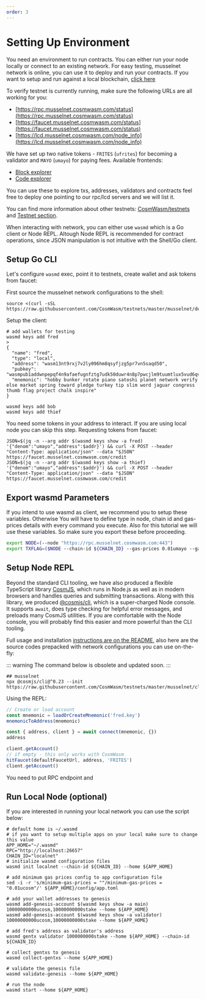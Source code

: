 ```yaml
---
order: 3
---
```


# Setting Up Environment

You need an environment to run contracts. You can either run your node locally or connect to an
existing network. For easy testing, musselnet network is online, you can use it to deploy and run your
contracts. If you want to setup and run against a local blockchain, [click
here](#run-local-node-optional)

To verify testnet is currently running, make sure the following URLs are all working for you:

- [https://rpc.musselnet.cosmwasm.com/status](https://rpc.musselnet.cosmwasm.com/status)
- [https://faucet.musselnet.cosmwasm.com/status](https://faucet.musselnet.cosmwasm.com/status)
- [https://lcd.musselnet.cosmwasm.com/node_info](https://lcd.musselnet.cosmwasm.com/node_info)

We have set up two native tokens - `FRITES` (`ufrites`) for becoming a validator and `MAYO` (`umayo`) for
paying fees.
Available frontends:

- [Block explorer](https://musselnet.cosmwasm.aneka.io/)
- [Code explorer](https://code-explorer.musselnet.cosmwasm.com/)

You can use these to explore txs, addresses, validators and contracts
feel free to deploy one pointing to our rpc/lcd servers and we will list it.

You can find more information about other testnets:
[CosmWasm/testnets](https://github.com/CosmWasm/testnets) and [Testnet
section](./../testnets/testnets.md).

When interacting with network, you can either use `wasmd` which is a Go client or Node REPL. Altough Node REPL is
recommended for contract operations, since JSON manipulation is not intuitive with the Shell/Go client.

## Setup Go CLI

Let's configure `wasmd` exec, point it to testnets, create wallet and ask tokens from faucet:

First source the musselnet network configurations to the shell:

```shell
source <(curl -sSL https://raw.githubusercontent.com/CosmWasm/testnets/master/musselnet/defaults.env)
```

Setup the client:

```shell
# add wallets for testing
wasmd keys add fred
>
{
  "name": "fred",
  "type": "local",
  "address": "wasm13nt9rxj7v2ly096hm8qsyfjzg5pr7vn5saqd50",
  "pubkey": "wasmpub1addwnpepqf4n9afaefugnfztg7udk50duwr4n8p7pwcjlm9tuumtlux5vud6qvfgp9g",
  "mnemonic": "hobby bunker rotate piano satoshi planet network verify else market spring toward pledge turkey tip slim word jaguar congress thumb flag project chalk inspire"
}

wasmd keys add bob
wasmd keys add thief
```

You need some tokens in your address to interact. If you are using local node you can skip this
step. Requesting tokens from faucet:

```shell
JSON=$(jq -n --arg addr $(wasmd keys show -a fred) '{"denom":"umayo","address":$addr}') && curl -X POST --header "Content-Type: application/json" --data "$JSON" https://faucet.musselnet.cosmwasm.com/credit
JSON=$(jq -n --arg addr $(wasmd keys show -a thief) '{"denom":"umayo","address":$addr}') && curl -X POST --header "Content-Type: application/json" --data "$JSON" https://faucet.musselnet.cosmwasm.com/credit
```

## Export wasmd Parameters

If you intend to use wasmd as client, we recommend you to setup these variables.
Otherwise You will have to define type in node, chain id and gas-prices details with every command you execute.
Also for this tutorial we will use these variables. So make sure you export these before proceeding.

```bash
export NODE=(--node "https://rpc.musselnet.cosmwasm.com:443")
export TXFLAG=($NODE --chain-id ${CHAIN_ID} --gas-prices 0.01umayo --gas auto --gas-adjustment 1.3)
```

## Setup Node REPL


Beyond the standard CLI tooling, we have also produced a flexible TypeScript library
[CosmJS](https://github.com/CosmWasm/cosmjs), which runs in Node.js as well as in modern browsers
and handles queries and submitting transactions. Along with this library, we produced
[@cosmjs/cli](https://www.npmjs.com/package/@cosmjs/cli), which is a super-charged Node console. It
supports `await`, does type checking for helpful error messages, and preloads many CosmJS utilities.
If you are comfortable with the Node console, you will probably find this easier and more powerful
than the CLI tooling.

Full usage and installation [instructions are on the
README](https://github.com/CosmWasm/cosmjs/tree/master/packages/cli), also here are the source codes prepacked with
network configurations you can use on-the-fly:

::: warning
The command below is obsolete and updated soon.
:::

```shell
## musselnet
npx @cosmjs/cli@^0.23 --init https://raw.githubusercontent.com/CosmWasm/testnets/master/musselnet/cli_helper.ts
```

Using the REPL:

```js
// Create or load account
const mnemonic = loadOrCreateMnemonic('fred.key')
mnemonicToAddress(mnemonic)

const { address, client } = await connect(mnemonic, {})
address

client.getAccount()
// if empty - this only works with CosmWasm
hitFaucet(defaultFaucetUrl, address, 'FRITES')
client.getAccount()
```


You need to put RPC endpoint and
## Run Local Node (optional)

If you are interested in running your local network you can use the script below:

```shell
# default home is ~/.wasmd
# if you want to setup multiple apps on your local make sure to change this value
APP_HOME="~/.wasmd"
RPC="http://localhost:26657"
CHAIN_ID="localnet"
# initialize wasmd configuration files
wasmd init localnet --chain-id ${CHAIN_ID} --home ${APP_HOME}

# add minimum gas prices config to app configuration file
sed -i -r 's/minimum-gas-prices = ""/minimum-gas-prices = "0.01ucosm"/' ${APP_HOME}/config/app.toml

# add your wallet addresses to genesis
wasmd add-genesis-account $(wasmd keys show -a main) 10000000000ucosm,10000000000stake --home ${APP_HOME}
wasmd add-genesis-account $(wasmd keys show -a validator) 10000000000ucosm,10000000000stake --home ${APP_HOME}

# add fred's address as validator's address
wasmd gentx validator 1000000000stake --home ${APP_HOME} --chain-id ${CHAIN_ID}

# collect gentxs to genesis
wasmd collect-gentxs --home ${APP_HOME}

# validate the genesis file
wasmd validate-genesis --home ${APP_HOME}

# run the node
wasmd start --home ${APP_HOME}
```
